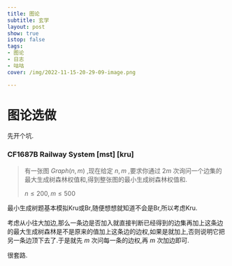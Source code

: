 ```yaml
---
title: 图论
subtitle: 玄学
layout: post
show: true
istop: false
tags: 
- 图论
- 日志
- 咕咕
cover: /img/2022-11-15-20-29-09-image.png

---
```


# 图论选做

先开个坑.

### CF1687B Railway System [mst] [kru]

> 有一张图 $Graph(n,m)$ ,现在给定 $n,m$ ,要求你通过 $2m$ 次询问一个边集的最大生成树森林权值和,得到整张图的最小生成树森林权值和.
> 
> $n\le 200,m\le 500$

最小生成树题基本模拟Kru或Br,随便想想就知道不会是Br,所以考虑Kru.

考虑从小往大加边,那么一条边是否加入就直接判断已经得到的边集再加上这条边的最大生成树森林是不是原来的值加上这条边的边权,如果是就加上,否则说明它把另一条边顶下去了.于是就先 $m$ 次问每一条的边权,再 $m$ 次加边即可.

很套路.

